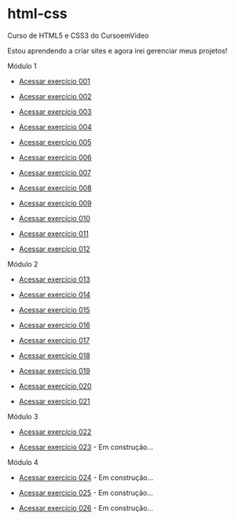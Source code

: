 # html-css
 Curso de HTML5 e CSS3 do CursoemVideo

 Estou aprendendo a criar sites e agora irei gerenciar meus projetos!

 Módulo 1
 
 <ul>
    <li><a href="https://juliafclima.github.io/html-css/exercicios/ex001/index.html" target="_blank">Acessar exercício 001</a></li>
 </ul>

<ul>
    <li><a href="https://juliafclima.github.io/html-css/exercicios/ex002/index.html" target="_blank">Acessar exercício 002</a></li>
 </ul>
 
 <ul>
    <li><a href="https://juliafclima.github.io/html-css/exercicios/ex003/index.html" target="_blank">Acessar exercício 003</a></li>
 </ul>
 
 <ul>
    <li><a href="https://juliafclima.github.io/html-css/exercicios/ex004/index.html" target="_blank">Acessar exercício 004</a></li>
 </ul>
 
 <ul>
    <li><a href="https://juliafclima.github.io/html-css/exercicios/ex005/index.html" target="_blank">Acessar exercício 005</a></li>
 </ul>

 <ul>
    <li><a href="https://juliafclima.github.io/html-css/exercicios/ex006/index.html" target="_blank">Acessar exercício 006</a></li>
 </ul>

 <ul>
    <li><a href="https://juliafclima.github.io/html-css/exercicios/ex007/index.html" target="_blank">Acessar exercício 007</a></li>
 </ul>

 <ul>
    <li><a href="https://juliafclima.github.io/html-css/exercicios/ex008/index.html" target="_blank">Acessar exercício 008</a></li>
 </ul>

 <ul>
    <li><a href="https://juliafclima.github.io/html-css/exercicios/ex009/index.html" target="_blank">Acessar exercício 009</a></li>
 </ul>

 <ul>
    <li><a href="https://juliafclima.github.io/html-css/exercicios/ex010/index.html" target="_blank">Acessar exercício 010</a></li>
 </ul>

 <ul>
    <li><a href="https://juliafclima.github.io/html-css/exercicios/ex011/index.html" target="_blank">Acessar exercício 011</a></li>
 </ul>

 <ul>
    <li><a href="https://juliafclima.github.io/html-css/exercicios/ex012/index.html" target="_blank">Acessar exercício 012</a></li>
 </ul>

Módulo 2

 <ul>
    <li><a href="https://juliafclima.github.io/html-css/exercicios/ex013/index.html" target="_blank">Acessar exercício 013</a></li>
 </ul>

 <ul>
    <li><a href="https://juliafclima.github.io/html-css/exercicios/ex014/index.html" target="_blank">Acessar exercício 014</a></li>
 </ul>

 <ul>
    <li><a href="https://juliafclima.github.io/html-css/exercicios/ex015/index.html" target="_blank">Acessar exercício 015</a></li>
 </ul>

 <ul>
    <li><a href="https://juliafclima.github.io/html-css/exercicios/ex016/index.html" target="_blank">Acessar exercício 016</a></li>
 </ul>

 <ul>
    <li><a href="https://juliafclima.github.io/html-css/exercicios/ex017/index.html" target="_blank">Acessar exercício 017</a></li>
 </ul>

 <ul>
    <li><a href="https://juliafclima.github.io/html-css/exercicios/ex018/index.html" target="_blank">Acessar exercício 018</a></li>
 </ul>

 <ul>
    <li><a href="https://juliafclima.github.io/html-css/exercicios/ex019/index.html" target="_blank">Acessar exercício 019</a></li>
 </ul>

 <ul>
    <li><a href="https://juliafclima.github.io/html-css/exercicios/ex020/index.html" target="_blank">Acessar exercício 020</a></li>
 </ul>

 <ul>
    <li><a href="https://juliafclima.github.io/html-css/exercicios/ex021/index.html" target="_blank">Acessar exercício 021</a></li>
 </ul>

Módulo 3

 <ul>
    <li><a href="https://juliafclima.github.io/html-css/exercicios/ex022/index.html" target="_blank">Acessar exercício 022</a></li>
 </ul>

 <ul>
    <li><a href="#" target="_blank">Acessar exercício 023</a> - Em construção...</li>
 </ul>

 Módulo 4

  <ul>
    <li><a href="#" target="_blank">Acessar exercício 024</a> - Em construção...</li>
 </ul>

  <ul>
    <li><a href="#" target="_blank">Acessar exercício 025</a> - Em construção...</li>
 </ul>

  <ul>
    <li><a href="#" target="_blank">Acessar exercício 026</a> - Em construção...</li>
 </ul>
